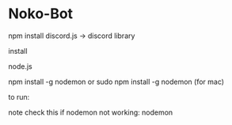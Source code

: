 # Noko-Bot

npm install discord.js -> discord library

install 

node.js

npm install -g nodemon
or sudo npm install -g nodemon (for mac)




to run:

note check this if nodemon not working: 
nodemon


